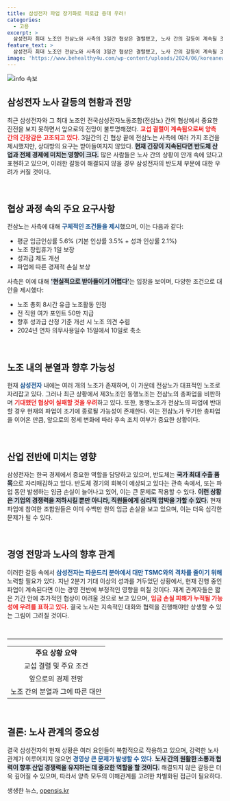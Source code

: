 ```yaml
---
title: 삼성전자 파업 장기화로 피로감 증대 우려!
categories:
  - 고용
excerpt: >
  삼성전자 최대 노조인 전삼노와 사측의 3일간 협상은 결렬됐고, 노사 간의 갈등이 계속될 조짐이다. 총파업으로 이어진 이 갈등이 반도체 산업과 한국 경제에 미칠 영향은 우려스럽기만 하다.
feature_text: >
  삼성전자 최대 노조인 전삼노와 사측의 3일간 협상은 결렬됐고, 노사 간의 갈등이 계속될 조짐이다. 총파업으로 이어진 이 갈등이 반도체 산업과 한국 경제에 미칠 영향은 우려스럽기만 하다.
image: 'https://www.behealthy4u.com/wp-content/uploads/2024/06/koreanews.jpg'
---
```


<p><img src="https://www.behealthy4u.com/wp-content/uploads/2024/06/koreanews.jpg" alt="info 속보" /></p>

<h2 data-ke-size="size26">삼성전자 노사 갈등의 현황과 전망</h2>

<p data-ke-size="size16">최근 삼성전자와 그 최대 노조인 전국삼성전자노동조합(전삼노) 간의 협상에서 중요한 진전을 보지 못하면서 앞으로의 전망이 불투명해졌다. <b><span style="color: #ee2323;">교섭 결렬이 계속됨으로써 양측 간의 긴장감은 고조되고 있다.</span></b> 3일간의 긴 협상 끝에 전삼노는 사측에 여러 가지 조건을 제시했지만, 상대방의 요구는 받아들여지지 않았다. <b><span style="background-color: #21538527;">현재 긴장이 지속된다면 반도체 산업과 전체 경제에 미치는 영향이 크다.</span></b> 많은 사람들은 노사 간의 상황이 안개 속에 있다고 표현하고 있으며, 이러한 갈등이 해결되지 않을 경우 삼성전자의 반도체 부문에 대한 우려가 커질 것이다.</p>

<p data-ke-size="size16">&nbsp;</p>

<h2 data-ke-size="size26">협상 과정 속의 주요 요구사항</h2>

<p data-ke-size="size16">전삼노는 사측에 대해 <b><span style="color: #1a5490;">구체적인 조건들을 제시</span></b>했으며, 이는 다음과 같다:</p>

<ul>
  <li>평균 임금인상률 5.6% (기본 인상률 3.5% + 성과 인상률 2.1%)</li>
  <li>노조 창립휴가 1일 보장</li>
  <li>성과급 제도 개선</li>
  <li>파업에 따른 경제적 손실 보상</li>
</ul>

<p data-ke-size="size16">사측은 이에 대해 <b><span style="background-color: #21538527;">'현실적으로 받아들이기 어렵다'</span></b>는 입장을 보이며, 다양한 조건으로 대안을 제시했다:</p>

<ul>
  <li>노조 총회 8시간 유급 노조활동 인정</li>
  <li>전 직원 여가 포인트 50만 지급</li>
  <li>향후 성과급 산정 기준 개선 시 노조 의견 수렴</li>
  <li>2024년 연차 의무사용일수 15일에서 10일로 축소</li>
</ul>

<p data-ke-size="size16">&nbsp;</p>

<h2 data-ke-size="size26">노조 내의 분열과 향후 가능성</h2>

<p data-ke-size="size16">현재 <b><span style="color: #1a5490;">삼성전자</span></b> 내에는 여러 개의 노조가 존재하며, 이 가운데 전삼노가 대표적인 노조로 자리잡고 있다. 그러나 최근 상황에서 제3노조인 동행노조는 전삼노의 총파업을 비판하며 <b><span style="color: #ee2323;">기대했던 협상이 실패할 것을 우려</span></b>하고 있다. 또한, 동행노조가 전삼노의 파업에 반대할 경우 현재의 파업이 조기에 종료될 가능성이 존재한다. 이는 전삼노가 무기한 총파업을 이어온 만큼, 앞으로의 정세 변화에 따라 후속 조치 여부가 중요한 상황이다.</p>

<p data-ke-size="size16">&nbsp;</p>

<h2 data-ke-size="size26">산업 전반에 미치는 영향</h2>

<p data-ke-size="size16">삼성전자는 한국 경제에서 중요한 역할을 담당하고 있으며, 반도체는 <b><span style="background-color: #21538527;">국가 최대 수출 품목</span></b>으로 자리매김하고 있다. 반도체 경기의 회복이 예상되고 있다는 관측 속에서, 또는 파업 동안 발생하는 임금 손실이 늘어나고 있어, 이는 큰 문제로 작용할 수 있다. <b><span style="background-color: #21538527;">이런 상황은 기업의 경쟁력을 저하시킬 뿐만 아니라, 직원들에게 심리적 압박을 가할 수 있다.</span></b> 현재 파업에 참여한 조합원들은 이미 수백만 원의 임금 손실을 보고 있으며, 이는 더욱 심각한 문제가 될 수 있다.</p>

<p data-ke-size="size16">&nbsp;</p>

<h2 data-ke-size="size26">경영 전망과 노사의 향후 관계</h2>

<p data-ke-size="size16">이러한 갈등 속에서 <b><span style="color: #1a5490;">삼성전자는 파운드리 분야에서 대만 TSMC와의 격차를 줄이기 위해</span></b> 노력할 필요가 있다. 지난 2분기 기대 이상의 성과를 거두었던 상황에서, 현재 진행 중인 파업이 계속된다면 이는 경영 전반에 부정적인 영향을 미칠 것이다. 재계 관계자들은 짧은 기간 안에 추가적인 협상이 어려울 것으로 보고 있으며, <b><span style="color: #ee2323;">임금 손실 피해가 누적될 가능성에 우려를 표하고 있다.</span></b> 결국 노사는 지속적인 대화와 협력을 진행해야만 상생할 수 있는 그림이 그려질 것이다.</p>

<p data-ke-size="size16">&nbsp;</p> 

<hr>

<table>
  <tr>
    <td style="text-align: center; height: 17px;"><b>주요 상황 요약</b></td>
  </tr>
  <tr>
    <td style="text-align: center;">교섭 결렬 및 주요 조건</td>
  </tr>
  <tr>
    <td style="text-align: center;">앞으로의 경제 전망</td>
  </tr>
  <tr>
    <td style="text-align: center;">노조 간의 분열과 그에 따른 대안</td>
  </tr>
</table>

<p data-ke-size="size16">&nbsp;</p> 

<h2 data-ke-size="size26">결론: 노사 관계의 중요성</h2>

<p data-ke-size="size16">결국 삼성전자의 현재 상황은 여러 요인들이 복합적으로 작용하고 있으며, 강력한 노사 관계가 이루어지지 않으면 <b><span style="color: #1a5490;">경영상 큰 문제가 발생할 수 있다</span></b>. <b><span style="background-color: #21538527;">노사 간의 원활한 소통과 협력이 향후 산업 경쟁력을 유지하는 데 중요한 역할을 할 것이다.</span></b> 해결되지 않은 갈등은 더욱 깊어질 수 있으며, 따라서 양측 모두의 이해관계를 고려한 차별화된 접근이 필요하다.</p>
생생한 뉴스, <a href="https://opensis.kr" rel="dofollow">opensis.kr</a>


